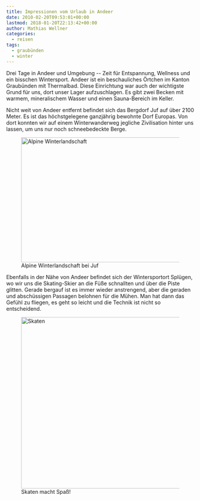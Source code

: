 ```yaml
---
title: Impressionen vom Urlaub in Andeer
date: 2010-02-20T09:53:01+00:00
lastmod: 2018-01-20T22:13:42+00:00
author: Mathias Wellner
categories:
  - reisen
tags:
  - graubünden
  - winter
---
```

Drei Tage in Andeer und Umgebung -- Zeit für Entspannung, Wellness und ein bisschen Wintersport. Andeer ist ein beschauliches Örtchen im Kanton Graubünden mit Thermalbad. Diese Einrichtung war auch der wichtigste Grund für uns, dort unser Lager aufzuschlagen. Es gibt zwei Becken mit warmem, mineralischem Wasser und einen Sauna-Bereich im Keller. 

Nicht weit von Andeer entfernt befindet sich das Bergdorf Juf auf über 2100 Meter. Es ist das höchstgelegene ganzjährig bewohnte Dorf Europas. Von dort konnten wir auf einem Winterwanderweg jegliche Zivilisation hinter uns lassen, um uns nur noch schneebedeckte Berge. 

<figure>
  <a href="http://www.flickr.com/photos/mwellner/4371379966/" title="Alpine Winterlandschaft by wellnair, on Flickr"><img src="http://farm5.static.flickr.com/4045/4371379966_54fcea3cd8.jpg" width="500" height="335" alt="Alpine Winterlandschaft" /></a>  
  <figcaption>Alpine Winterlandschaft bei Juf</figcaption>
</figure>

Ebenfalls in der Nähe von Andeer befindet sich der Wintersportort Splügen, wo wir uns die Skating-Skier an die Füße schnallten und über die Piste glitten. Gerade bergauf ist es immer wieder anstrengend, aber die geraden und abschüssigen Passagen belohnen für die Mühen. Man hat dann das Gefühl zu fliegen, es geht so leicht und die Technik ist nicht so entscheidend. 

<figure>
  <a href="http://www.flickr.com/photos/mwellner/4371379420/" title="Skaten by wellnair, on Flickr"><img src="http://farm3.static.flickr.com/2709/4371379420_1be6d817f9.jpg" width="500" height="460" alt="Skaten" /></a>  
  <figcaption>Skaten macht Spaß!</figcaption>
</figure>